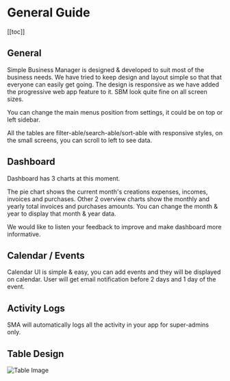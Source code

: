 # General Guide

[[toc]]

## General

Simple Business Manager is designed & developed to suit most of the business needs. We have tried to keep design and layout simple so that that everyone can easily get going. The design is responsive as we have added the progressive web app feature to it. SBM look quite fine on all screen sizes.

You can change the main menus position from settings, it could be on top or left sidebar.

All the tables are filter-able/search-able/sort-able with responsive styles, on the small screens, you can scroll to left to see data.

## Dashboard

Dashboard has 3 charts at this moment.

The pie chart shows the current month's creations expenses, incomes, invoices and purchases. Other 2 overview charts show the monthly and yearly total invoices and purchases amounts. You can change the month & year to display that month & year data.

We would like to listen your feedback to improve and make dashboard more informative.

## Calendar / Events

Calendar UI is simple & easy, you can add events and they will be displayed on calendar. User will get email notification before 2 days and 1 day of the event.

## Activity Logs

SMA will automatically logs all the activity in your app for super-admins only.

## Table Design

![Table Image](/sbm-guide/assets/img/table-design.png "Table Design")
